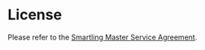 # License

Please refer to the [Smartling Master Service Agreement][0].


[0]: http://www.smartling.com/legal/msa
